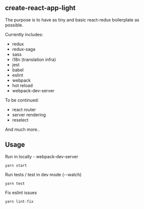 ## create-react-app-light

The purpose is to have as tiny and basic react-redux boilerplate as possible.

Currently includes:
- redux
- redux-saga
- sass
- i18n (translation infra)
- jest
- babel
- eslint
- webpack
- hot reload
- webpack-dev-server

To be continued: 
- react router
- server rendering
- reselect

And much more.. 

## Usage

Run in locally - webpack-dev-server

```
yarn start
```

Run tests / test in dev mode (--watch)

```
yarn test
```

Fix eslint issues

```
yarn lint-fix
```
